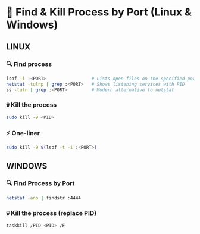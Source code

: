 # 🔪 Find & Kill Process by Port (Linux & Windows)

## LINUX

### 🔍 Find process 
```bash
lsof -i :<PORT>                 # Lists open files on the specified port
netstat -tulnp | grep :<PORT>   # Shows listening services with PID
ss -tuln | grep :<PORT>         # Modern alternative to netstat
```

### 💀 Kill the process
```bash
sudo kill -9 <PID>
```
### ⚡ One-liner
```bash
sudo kill -9 $(lsof -t -i :<PORT>)
```


## WINDOWS

### 🔍 Find Process by Port
```bash
netstat -ano | findstr :4444
```
### 💀 Kill the process (replace PID)
```bash
taskkill /PID <PID> /F
```
